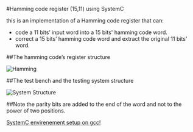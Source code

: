 #Hamming code register (15,11) using SystemC 


this is an implementation of a Hamming code register that can:

* code a 11 bits’ input word into a 15 bits' hamming code word.
* correct a 15 bits’ hamming code word and extract the original 11 bits’ word.


##The hamming code’s register structure 

![Hamming](http://i.imgur.com/XogJSxs.png)


##The test bench and the testing system structure


![System Structure](http://i.imgur.com/oC5zs8w.png)


##Note
the parity bits are added to the end of the word and not to the power of two positions.

[SystemC envirenement setup on gcc!](http://users.ece.utexas.edu/~gerstl/ee382v_f09/docs/SystemC_setup.pdf)
